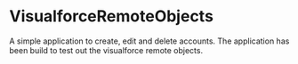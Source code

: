 # VisualforceRemoteObjects
A simple application to create, edit and delete accounts. The application has been build to test out the visualforce remote objects.


